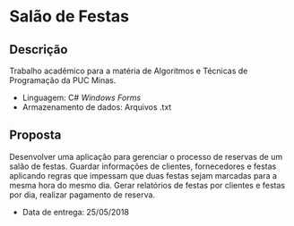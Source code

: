 # Salão de Festas
## Descrição
Trabalho acadêmico para a matéria de Algoritmos e Técnicas de Programação da PUC Minas.
- Linguagem: C# *Windows Forms*
- Armazenamento de dados: Arquivos .txt

## Proposta
Desenvolver uma aplicação para gerenciar o processo de reservas de um salão de festas.
Guardar informações de clientes, fornecedores e festas aplicando regras que impessam que duas festas sejam marcadas para a mesma hora do mesmo dia. Gerar relatórios de festas por clientes e festas por dia, realizar pagamento de reserva.

- Data de entrega: 25/05/2018
